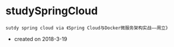 # studySpringCloud
```
sutdy spring cloud via 《Spring Cloud与Docker微服务架构实战——周立》
```
- created on 2018-3-19
